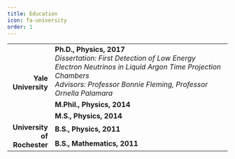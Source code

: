 ```yaml
---
title: Education
icon: fa-university
order: 1
---
```



<table style='background-color: transparent;'>
    <tr>
        <td rowspan='3' align='right' style='width: 20%; font-weight: bold'>Yale University</td>
        <td> <div style="font-weight: bold;"> Ph.D., Physics, 2017 </div> <div style='font-style: italic'>Dissertation: First Detection of Low Energy Electron Neutrinos in Liquid Argon Time Projection Chambers</div> <div style='font-style: italic'>Advisors: Professor Bonnie Fleming, Professor Ornella Palamara</div></td>
    </tr>
    <tr style='background-color: transparent;'>
        <!-- <td></td> -->
        <td style="font-weight: bold;"> M.Phil., Physics, 2014</td>
    </tr>
    <tr style='background-color: transparent;'>
        <!-- <td></td> -->
        <td style="font-weight: bold;"> M.S., Physics, 2014</td>
    </tr>
    <tr style='background-color: transparent;'>
        <td rowspan='2' align='right' style='width: 20%; font-weight: bold'>University of Rochester</td>
        <td style="font-weight: bold"> B.S., Physics, 2011</td>
    </tr>
    <tr style='background-color: transparent;'>
        <td style="font-weight: bold"> B.S., Mathematics, 2011</td>
    </tr>
</table>

